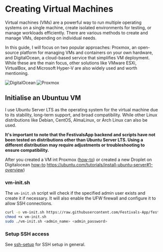 # Creating Virtual Machines

Virtual machines (VMs) are a powerful way to run multiple operating systems on a single machine, create isolated environments for testing, or manage workloads efficiently. There are various methods to create and manage VMs, depending on individual needs.

In this guide, I will focus on two popular approaches: Proxmox, an open-source platform for managing VMs and containers on your own hardware, and DigitalOcean, a cloud-based service that simplifies VM deployment. While these are the main focus, other solutions like VMware ESXi, VirtualBox, and Microsoft Hyper-V are also widely used and worth mentioning.

![DigitalOcean](https://img.shields.io/badge/DigitalOcean-%230167ff.svg?style=for-the-badge&logo=digitalOcean&logoColor=white)
![Proxmox](https://img.shields.io/badge/proxmox-proxmox?style=for-the-badge&logo=proxmox&logoColor=%23E57000&labelColor=%232b2a33&color=%232b2a33)

## Initialise an Ubuntuu VM

I use Ubuntu Server LTS as the operating system for the virtual machine due to its stability, long-term support, and broad compatibility. While other Linux distributions like Debian, CentOS, AlmaLinux, or Arch Linux can also be used.

**It's important to note that the FestivalsApp backend and scripts have not been tested on distributions other than Ubuntu Server LTS. Using a different distribution may require adjustments or troubleshooting to ensure compatibility.**

After you created a VM int Proxmox ([how-to](https://support.us.ovhcloud.com/hc/en-us/articles/360010916620-How-to-Create-a-VM-in-Proxmox-VE)) or created a new Droplet on Digitalocean [how-to](https://docs.digitalocean.com/products/droplets/how-to/create/) 
https://ubuntu.com/tutorials/install-ubuntu-server#1-overview)

### vm-init.sh

The `vm-init.sh` script will check if the specified admin user exists and create it if necessary. It will also enable the UFW firewall and configure it to allow SSH connections.

```bash
curl -o vm-init.sh https://raw.githubusercontent.com/Festivals-App/festivals-documentation/main/deployment/vm-deployment/vm-init.sh
chmod +x vm-init.sh
sudo ./vm-init.sh <admin_name> <admin_password>
```

### Setup SSH access

See [ssh-setup](./ssh-setup.md) for SSH setup in general.
